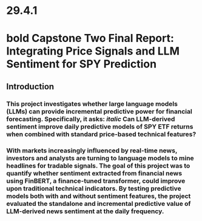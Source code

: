 # 29.4.1
# **bold** Capstone Two Final Report: Integrating Price Signals and LLM Sentiment for SPY Prediction
## Introduction
### This project investigates whether large language models (LLMs) can provide incremental predictive power for financial forecasting. Specifically, it asks: *italic* Can LLM-derived sentiment improve daily predictive models of SPY ETF returns when combined with standard price-based technical features?
### With markets increasingly influenced by real-time news, investors and analysts are turning to language models to mine headlines for tradable signals. The goal of this project was to quantify whether sentiment extracted from financial news using FinBERT, a finance-tuned transformer, could improve upon traditional technical indicators. By testing predictive models both with and without sentiment features, the project evaluated the standalone and incremental predictive value of LLM-derived news sentiment at the daily frequency.
